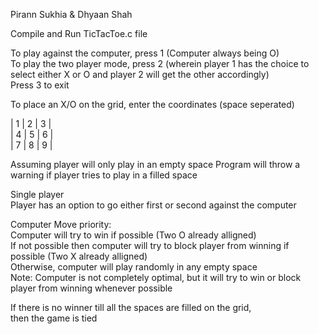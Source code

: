 Pirann Sukhia & Dhyaan Shah


Compile and Run TicTacToe.c file

To play against the computer, press 1 (Computer always being O)\
To play the two player mode, press 2 (wherein player 1 has the choice to select either X or O and player 2 will get the other accordingly)\
Press 3 to exit

To place an X/O on the grid, enter the coordinates (space seperated)

| 1 | 2 | 3 |\
| 4 | 5 | 6 |\
| 7 | 8 | 9 |

Assuming player will only play in an empty space
Program will throw a warning if player tries to play in a filled space

Single player\
Player has an option to go either first or second against the computer

Computer Move priority:\
Computer will try to win if possible (Two O already alligned)\
If not possible then computer will try to block player from winning if possible (Two X already alligned)\
Otherwise, computer will play randomly in any empty space\
Note: Computer is not completely optimal, but it will try to win or block player from winning whenever possible

If there is no winner till all the spaces are filled on the grid, \
then the game is tied

